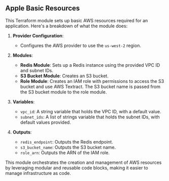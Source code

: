 ## Apple Basic Resources

This Terraform module sets up basic AWS resources required for an application. Here's a breakdown of what the module does:

1. **Provider Configuration**:
   - Configures the AWS provider to use the `us-west-2` region.

2. **Modules**:
   - **Redis Module**: Sets up a Redis instance using the provided VPC ID and subnet IDs.
   - **S3 Bucket Module**: Creates an S3 bucket.
   - **Role Module**: Creates an IAM role with permissions to access the S3 bucket and use AWS Textract. The S3 bucket name is passed from the S3 bucket module to the role module.

3. **Variables**:
   - `vpc_id`: A string variable that holds the VPC ID, with a default value.
   - `subnet_ids`: A list of strings variable that holds the subnet IDs, with default values provided.

4. **Outputs**:
   - `redis_endpoint`: Outputs the Redis endpoint.
   - `s3_bucket_name`: Outputs the S3 bucket name.
   - `role_arn`: Outputs the ARN of the IAM role.

This module orchestrates the creation and management of AWS resources by leveraging modular and reusable code blocks, making it easier to manage infrastructure as code.

